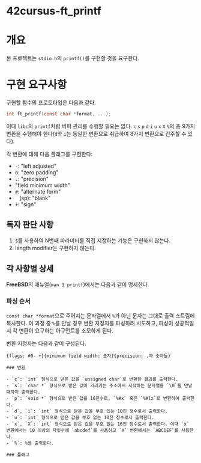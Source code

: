 # 42cursus-ft_printf

# 개요

본 프로젝트는 `stdio.h`의 `printf()`를 구현할 것을 요구한다.

# 구현 요구사항

구현할 함수의 프로토타입은 다음과 같다.

```c
int ft_printf(const char *format, ...);
```

이때 `libc`의 `printf`처럼 버퍼 관리를 수행할 필요는 없다. `c` `s` `p` `d` `i` `u` `x` `X` `%`의 총 9가지 변환을 수행해야 한다(`d`와 `i`는 동일한 변환으로 취급하여 8가지 변환으로 간주할 수 있다).

각 변환에 대해 다음 플래그를 구현한다: 
- `-`: "left adjusted"
- `0`: "zero padding"
- `.`: "precision"
- "field minimum width"
- `#`: "alternate form"
- ` ` (sp): "blank"
- `+`: "sign"

## 독자 판단 사항

1. `$`를 사용하여 N번째 파라미터를 직접 지정하는 기능은 구현하지 않는다.
2. length modifier는 구현하지 않는다.

## 각 사항별 상세

**FreeBSD**의 매뉴얼(`man 3 printf`)에서는 다음과 같이 명세한다.

### 파싱 순서

`const char *format`으로 주어지는 문자열에서 `%`가 아닌 문자는 그대로 출력 스트림에 복사한다. 이 과정 중 `%`를 만날 경우 변환 지정자를 파싱하려 시도하고, 파싱이 성공적일 시 각 변환이 요구하는 아규먼트를 소모하게 된다. 

변환 지정자는 다음과 같이 구성된다.

```
{flags: #0- +}{minimum field width: 숫자}{precision: .과 숫자들}

### 변환

- `c`: `int` 형식으로 받은 값을 `unsigned char`로 변환한 결과를 출력한다.
- `s`: `char *` 형식으로 받은 값이 가리키는 주소에서 시작하는 문자열을 `\0`을 만날 때까지 출력한다.
- `p`: `void *` 형식으로 받은 값을 16진수로, `%#x` 혹은 `%#lx`로 변환하여 출력한다.
- `d`, `i`: `int` 형식으로 받은 값을 부호 있는 10진 정수로서 출력한다.
- `u`: `int` 형식으로 받은 값을 부호 없는 10진 정수로서 출력한다.
- `x`, `X`: `int` 형식으로 받은 값을 부호 없는 16진 정수로서 출력한다. 이때 `x` 변환에서는 10 이상의 자릿수에 `abcdef`를 사용하고 `X` 변환에서는 `ABCDEF`를 사용한다.
- `%`: %를 출력한다.

### 플래그

